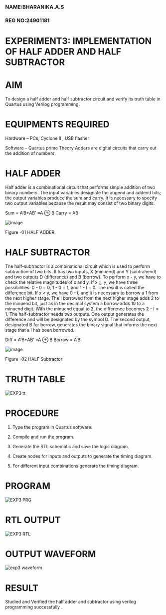 ### NAME:BHARANIKA.A.S
### REG NO:24901181
# EXPERIMENT3: IMPLEMENTATION OF HALF ADDER AND HALF SUBTRACTOR
# AIM

To design a half adder and half subtractor circuit and verify its truth table in Quartus using Verilog programming.

# EQUIPMENTS REQUIRED
Hardware – PCs, Cyclone II , USB flasher 

Software – Quartus prime Theory Adders are digital circuits that carry out the addition of numbers.

# HALF ADDER

Half adder is a combinational circuit that performs simple addition of two binary numbers. The input variables designate the augend and addend bits; the output variables produce the sum and carry. It is necessary to specify two output variables because the result may consist of two binary digits.

Sum = A’B+AB’ =A ⊕ B Carry = AB

![image](https://github.com/naavaneetha/HALF_ADDER_SUBTRACTOR/assets/154305477/bd4a0b2c-cdbc-4184-ab08-81578f121e1f)

Figure -01 HALF ADDER

# HALF SUBTRACTOR
The half-subtractor is a combinational circuit which is used to perform subtraction of two bits. It has two inputs, X (minuend) and Y (subtrahend) and two outputs D (difference) and B (borrow). To perform x - y, we have to check the relative magnitudes of x and y. If x ;;, y, we have three possibilities: 0 - 0 = 0, 1 - 0 = 1, and 1 - I = 0. The result is called the difference bit. If x < y, we have 0 - I, and it is necessary to borrow a 1 from the next higher stage. The I borrowed from the next higher stage adds 2 to the minuend bit, just as in the decimal system a borrow adds 10 to a minuend digit. With the minuend equal to 2, the difference becomes 2 - I = 1. The half-subtractor needs two outputs. One output generates the difference and will be designated by the symbol D. The second output, designated B for borrow, generates the binary signal that informs the next stage that a I has been borrowed. 

Diff = A’B+AB’ =A ⊕ B
Borrow = A’B

 ![image](https://github.com/naavaneetha/HALF_ADDER_SUBTRACTOR/assets/154305477/d76b099c-513f-4e7c-843a-e2fd028a531a)

Figure -02 HALF Subtractor

# TRUTH TABLE
![EXP3 tt](https://github.com/user-attachments/assets/78ee4a4c-846b-4bc6-a6b8-e1d22638d11d)


# PROCEDURE

1.	Type the program in Quartus software.

2.	Compile and run the program.

3.	Generate the RTL schematic and save the logic diagram.

4.	Create nodes for inputs and outputs to generate the timing diagram.

5.	For different input combinations generate the timing diagram.


# PROGRAM
![EXP3 PRG](https://github.com/user-attachments/assets/f274721d-c7ad-4117-9d57-e7ce3a2b9214)


# RTL OUTPUT 

![EXP3 RTL](https://github.com/user-attachments/assets/6698e946-863d-4f67-a8bb-7b7c65d505c5)

# OUTPUT WAVEFORM

![exp3 waveform](https://github.com/user-attachments/assets/fe931dc9-c21e-44ce-8877-22698eec008a)


# RESULT 
Studied and Verified the half adder and subtractor using verilog programming successfully .
